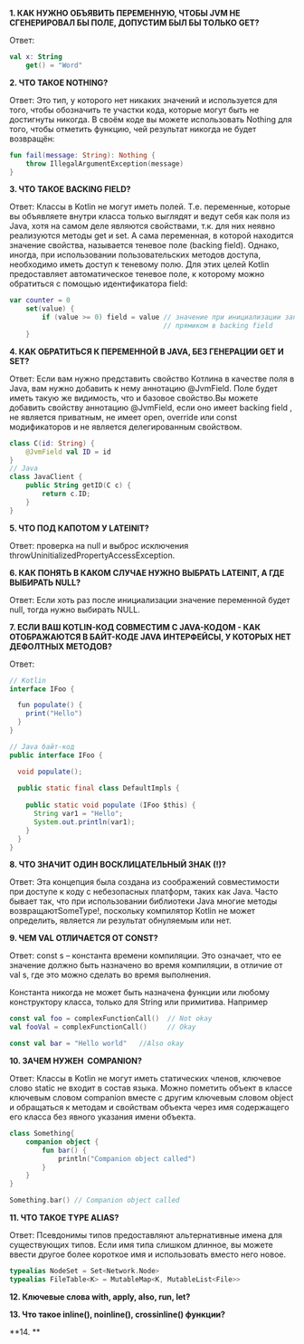 **1. КАК НУЖНО ОБЪЯВИТЬ ПЕРЕМЕННУЮ, ЧТОБЫ JVM НЕ СГЕНЕРИРОВАЛ БЫ ПОЛЕ, ДОПУСТИМ БЫЛ БЫ ТОЛЬКО GET?**
 
Ответ: 

```kotlin
val x: String
    get() = "Word"
```

**2. ЧТО ТАКОЕ NOTHING?**

Ответ: Это тип, у которого нет никаких значений и используется для того, чтобы обозначить те участки кода, которые могут быть не достигнуты никогда. В своём коде вы можете использовать Nothing для того, чтобы отметить функцию, чей результат никогда не будет возвращён:

```kotlin
fun fail(message: String): Nothing {
    throw IllegalArgumentException(message)
}
```
**3. ЧТО ТАКОЕ BACKING FIELD?**

Ответ: Классы в Kotlin не могут иметь полей. Т.е. переменные, которые вы объявляете внутри класса только выглядят и ведут себя как поля из Java, хотя на самом деле являются свойствами, т.к. для них неявно реализуются методы get и set. А сама переменная, в которой находится значение свойства, называется теневое поле (backing field).
Однако, иногда, при использовании пользовательских методов доступа, необходимо иметь доступ к теневому полю. Для этих целей Kotlin предоставляет автоматическое теневое поле, к которому можно обратиться с помощью идентификатора field:

```kotlin
var counter = 0
    set(value) {
        if (value >= 0) field = value // значение при инициализации записывается 
                                      // прямиком в backing field
    }
```

**4. КАК ОБРАТИТЬСЯ К ПЕРЕМЕННОЙ В JAVA, БЕЗ ГЕНЕРАЦИИ GET И SET?**

Ответ: Если вам нужно представить свойство Котлина в качестве поля в Java, вам нужно добавить к нему аннотацию @JvmField. Поле будет иметь такую же видимость, что и базовое свойство.Вы можете добавить свойству аннотацию @JvmField, если оно имеет backing field , не является приватным, не имеет open, override или const модификаторов и не является делегированным свойством.

```kotlin
class C(id: String) {
    @JvmField val ID = id
}
// Java
class JavaClient {
    public String getID(C c) {
        return c.ID;
    }
}
```

**5. ЧТО ПОД КАПОТОМ У LATEINIT?**

Ответ: проверка на null и выброс исключения throwUninitializedPropertyAccessException.

**6. КАК ПОНЯТЬ В КАКОМ СЛУЧАЕ НУЖНО ВЫБРАТЬ LATEINIT, А ГДЕ ВЫБИРАТЬ NULL?**

Ответ: Если хоть раз после инициализации значение переменной будет null, тогда нужно выбирать NULL.

**7. ЕСЛИ ВАШ KOTLIN-КОД СОВМЕСТИМ С JAVA-КОДОМ - КАК ОТОБРАЖАЮТСЯ В БАЙТ-КОДЕ JAVA ИНТЕРФЕЙСЫ, У КОТОРЫХ НЕТ ДЕФОЛТНЫХ МЕТОДОВ?**

Ответ: 

```java
// Kotlin
interface IFoo {

  fun populate() {
    print("Hello")
  }
}

// Java байт-код
public interface IFoo {

  void populate();
  
  public static final class DefaultImpls {
  
    public static void populate (IFoo $this) {
      String var1 = "Hello";
      System.out.println(var1);
    }
  }
}
```
**8. ЧТО ЗНАЧИТ ОДИН ВОСКЛИЦАТЕЛЬНЫЙ ЗНАК (!)?**

Ответ: Эта концепция была создана из соображений совместимости при доступе к коду с небезопасных платформ, таких как Java. Часто бывает так, что при использовании библиотеки Java многие методы возвращаютSomeType!, поскольку компилятор Kotlin не может определить, является ли результат обнуляемым или нет.

**9. ЧЕМ VAL ОТЛИЧАЕТСЯ ОТ CONST?**

Ответ: const s – константа времени компиляции. Это означает, что ее значение должно быть назначено во время компиляции, в отличие от val s, где это можно сделать во время выполнения. 

Константа никогда не может быть назначена функции или любому конструктору класса, только для String или примитива. Например

```kotlin
const val foo = complexFunctionCall()  // Not okay
val fooVal = complexFunctionCall()     // Okay

const val bar = "Hello world"   //Also okay
```

**10. ЗАЧЕМ НУЖЕН  COMPANION?**

Ответ: Классы в Kotlin не могут иметь статических членов, ключевое слово static не входит в состав языка. Можно пометить объект в классе ключевым словом companion вместе с другим ключевым словом object и обращаться к методам и свойствам объекта через имя содержащего его класса без явного указания имени объекта.

```kotlin
class Something{
	companion object {
		fun bar() {
			println("Companion object called")
		}
	}
}

Something.bar() // Companion object called
```

**11. ЧТО ТАКОЕ TYPE ALIAS?**

Ответ: Псевдонимы типов предоставляют альтернативные имена для существующих типов. Если имя типа слишком длинное, вы можете ввести другое более короткое имя и использовать вместо него новое.

```kotlin
typealias NodeSet = Set<Network.Node>
typealias FileTable<K> = MutableMap<K, MutableList<File>>
```
**12. Ключевые слова with, apply, also, run, let?**

**13. Что такое inline(), noinline(), crossinline() функции?**

**14. **
